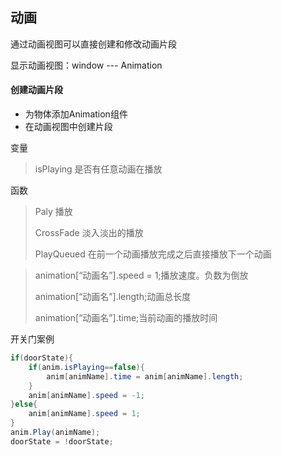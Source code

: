 ## 动画

通过动画视图可以直接创建和修改动画片段

显示动画视图：window --- Animation

#### 创建动画片段

* 为物体添加Animation组件
* 在动画视图中创建片段

变量

> isPlaying  是否有任意动画在播放

函数

> Paly 播放
>
> CrossFade 淡入淡出的播放
>
> PlayQueued 在前一个动画播放完成之后直接播放下一个动画

> animation[“动画名”].speed = 1;播放速度。负数为倒放
>
> animation[“动画名”].length;动画总长度
>
> animation[“动画名”].time;当前动画的播放时间





开关门案例

~~~ C#
if(doorState){
    if(anim.isPlaying==false){
        anim[animName].time = anim[animName].length;
    }
    anim[animName].speed = -1;
}else{
    anim[animName].speed = 1;
}
anim.Play(animName);
doorState = !doorState;

~~~

